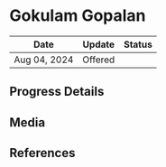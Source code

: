 # Gokulam Gopalan


| Date         | Update  | Status |
| ------------ | ------- | ------ |
| Aug 04, 2024 | Offered |        |

## Progress Details


## Media


## References
